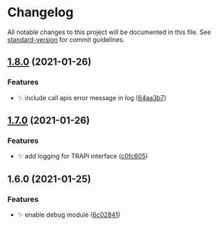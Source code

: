 # Changelog

All notable changes to this project will be documented in this file. See [standard-version](https://github.com/conventional-changelog/standard-version) for commit guidelines.

## [1.8.0](https://github.com/mokkapps/changelog-generator-demo/compare/v1.7.0...v1.8.0) (2021-01-26)


### Features

* :sparkles: include call apis error message in log ([64aa3b7](https://github.com/mokkapps/changelog-generator-demo/commits/64aa3b735b98815fc63a92bcf330815c2da6f555))

## [1.7.0](https://github.com/mokkapps/changelog-generator-demo/compare/v1.6.0...v1.7.0) (2021-01-26)


### Features

* :sparkles: add logging for TRAPI interface ([c0fc605](https://github.com/mokkapps/changelog-generator-demo/commits/c0fc605a01fc4fdb232154a9f8900e1898b9c392))

## 1.6.0 (2021-01-25)


### Features

* :sparkles: enable debug module ([6c02841](https://github.com/mokkapps/changelog-generator-demo/commits/6c02841ccee287dadcf0d17354a38de3d065c37a))
